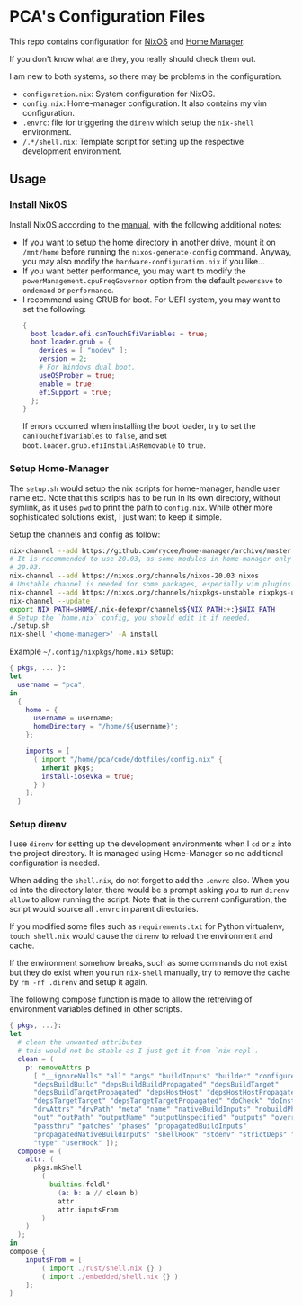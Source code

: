 # PCA's Configuration Files
This repo contains configuration for [NixOS](https://nixos.org/) and [Home Manager](https://github.com/rycee/home-manager).

If you don't know what are they, you really should check them out.

I am new to both systems, so there may be problems in the configuration.

* `configuration.nix`: System configuration for NixOS.
* `config.nix`: Home-manager configuration. It also contains my vim
  configuration.
* `.envrc`: file for triggering the `direnv` which setup the `nix-shell`
  environment.
* `/.*/shell.nix`: Template script for setting up the respective development
  environment.

## Usage
### Install NixOS
Install NixOS according to the [manual](https://nixos.org/nixos/manual/index.html#sec-installation), with the following additional notes:

* If you want to setup the home directory in another drive, mount it on
  `/mnt/home` before running the `nixos-generate-config` command.
  Anyway, you may also modify the `hardware-configuration.nix` if you like...
* If you want better performance, you may want to modify the
  `powerManagement.cpuFreqGovernor` option from the default `powersave` to
  `ondemand` or `performance`.
* I recommend using GRUB for boot.
  For UEFI system, you may want to set the following:
  ```nix
  {
    boot.loader.efi.canTouchEfiVariables = true;
    boot.loader.grub = {
      devices = [ "nodev" ];
      version = 2;
      # For Windows dual boot.
      useOSProber = true;
      enable = true;
      efiSupport = true;
    };
  }
  ```
  If errors occurred when installing the boot loader, try to set the
  `canTouchEfiVariables` to `false`, and set
  `boot.loader.grub.efiInstallAsRemovable` to `true`.

### Setup Home-Manager
The `setup.sh` would setup the nix scripts for home-manager,
handle user name etc. Note that this scripts has to be run in its own directory,
without symlink, as it uses `pwd` to print the path to `config.nix`. While other
more sophisticated solutions exist, I just want to keep it simple.

Setup the channels and config as follow:
```bash
nix-channel --add https://github.com/rycee/home-manager/archive/master.tar.gz home-manager
# It is recommended to use 20.03, as some modules in home-manager only support
# 20.03.
nix-channel --add https://nixos.org/channels/nixos-20.03 nixos
# Unstable channel is needed for some packages, especially vim plugins.
nix-channel --add https://nixos.org/channels/nixpkgs-unstable nixpkgs-unstable
nix-channel --update
export NIX_PATH=$HOME/.nix-defexpr/channels${NIX_PATH:+:}$NIX_PATH
# Setup the `home.nix` config, you should edit it if needed.
./setup.sh
nix-shell '<home-manager>' -A install
```

Example `~/.config/nixpkgs/home.nix` setup:
```nix
{ pkgs, ... }:
let
  username = "pca";
in
  {
    home = {
      username = username;
      homeDirectory = "/home/${username}";
    };

    imports = [
      ( import "/home/pca/code/dotfiles/config.nix" {
        inherit pkgs;
        install-iosevka = true;
      } )
    ];
  }
```

### Setup direnv
I use `direnv` for setting up the development environments when I `cd` or `z`
into the project directory. It is managed using Home-Manager so no additional
configuration is needed.

When adding the `shell.nix`, do not forget to add the `.envrc` also. When you
`cd` into the directory later, there would be a prompt asking you to run `direnv
allow` to allow running the script. Note that in the current configuration, the
script would source all `.envrc` in parent directories.

If you modified some files such as `requirements.txt` for Python virtualenv,
`touch shell.nix` would cause the `direnv` to reload the environment and cache.

If the environment somehow breaks, such as some commands do not exist but they
do exist when you run `nix-shell` manually, try to remove the cache by `rm -rf
.direnv` and setup it again.

The following compose function is made to allow the retreiving of environment
variables defined in other scripts.
```nix
{ pkgs, ...}:
let
  # clean the unwanted attributes
  # this would not be stable as I just got it from `nix repl`.
  clean = (
    p: removeAttrs p
      [ "__ignoreNulls" "all" "args" "buildInputs" "builder" "configureFlags"
      "depsBuildBuild" "depsBuildBuildPropagated" "depsBuildTarget"
      "depsBuildTargetPropagated" "depsHostHost" "depsHostHostPropagated"
      "depsTargetTarget" "depsTargetTargetPropagated" "doCheck" "doInstallCheck"
      "drvAttrs" "drvPath" "meta" "name" "nativeBuildInputs" "nobuildPhase"
      "out" "outPath" "outputName" "outputUnspecified" "outputs" "overrideAttrs"
      "passthru" "patches" "phases" "propagatedBuildInputs"
      "propagatedNativeBuildInputs" "shellHook" "stdenv" "strictDeps" "system"
      "type" "userHook" ]);
  compose = (
    attr: (
      pkgs.mkShell
        (
          builtins.foldl'
            (a: b: a // clean b)
            attr
            attr.inputsFrom
        )
    )
  );
in
compose {
    inputsFrom = [
        ( import ./rust/shell.nix {} )
        ( import ./embedded/shell.nix {} )
    ];
}
```
